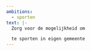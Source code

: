 ```yaml
---
ambitions:
  - sporten
text: |-
  Zorg voor de mogelijkheid om 

  te sporten in eigen gemeente
---
```


